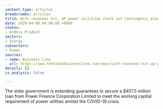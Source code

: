```yaml
---
content_type: articles
breadcrumbs: articles
title: With revenues hit, AP power utilities chalk out contingency plan to revive
date: 2020-04-08 04:00:00 +0000
states:
- Andhra Pradesh
sectors:
- Energy
subsectors:
- Power
sources:
- name: Business Line
  url: https://www.thehindubusinessline.com/news/with-revenues-hit-ap-power-utilities-chalk-out-contingency-plan-to-revive/article31262602.ece
details: []
is_analysis: false

---
```

The state government is extending guarantees to secure a $457.5 million loan from Power Finance Corporation Limited to meet the working capital requirement of power utilities amidst the COVID-19 crisis.